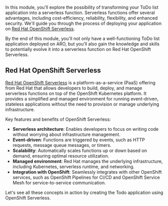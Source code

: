 In this module, you'll explore the possibility of transforming your ToDo list application into a serverless function. Serverless functions offer several advantages, including cost-efficiency, reliability, flexibility, and enhanced security. We'll guide you through the process of deploying your application on [Red Hat OpenShift Serverless](https://www.redhat.com/en/technologies/cloud-computing/openshift/serverless).

By the end of this module, you'll not only have a well-functioning ToDo list application deployed on ARO, but you'll also gain the knowledge and skills to potentially evolve it into a serverless function on Red Hat OpenShift Serverless.

## Red Hat OpenShift Serverless

[Red Hat OpenShift Serverless](https://www.redhat.com/en/technologies/cloud-computing/openshift/serverless) is a platform-as-a-service (PaaS) offering from Red Hat that allows developers to build, deploy, and manage serverless functions on top of the OpenShift Kubernetes platform. It provides a simplified and managed environment for running event-driven, stateless applications without the need to provision or manage underlying infrastructure.

Key features and benefits of OpenShift Serverless:

* **Serverless architecture**: Enables developers to focus on writing code without worrying about infrastructure management.
* **Event-driven**: Functions are triggered by events, such as HTTP requests, message queue messages, or timers.
* **Scalability**: Automatically scales functions up or down based on demand, ensuring optimal resource utilization.
* **Managed environment**: Red Hat manages the underlying infrastructure, including Kubernetes, serverless runtime, and networking.
* **Integration with OpenShift**: Seamlessly integrates with other OpenShift services, such as OpenShift Pipelines for CI/CD and OpenShift Service Mesh for service-to-service communication.

Let's see all these concepts in action by creating the Todo application using OpenShift Serverless.